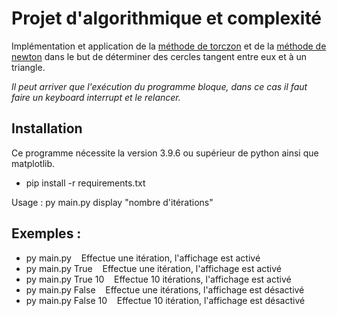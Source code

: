 # Projet d'algorithmique et complexité

Implémentation et application de la [méthode de torczon](https://ufrsciencestech.u-bourgogne.fr/master1/mi1-tc5/PROJETS_ALGO/UTILITIES/11b-sans-derivee.pdf) et de la [méthode de newton](https://fr.wikipedia.org/wiki/M%C3%A9thode_de_Newton) dans le but de déterminer des cercles tangent entre eux et à un triangle.

*Il peut arriver que l'exécution du programme bloque, dans ce cas il faut faire un keyboard interrupt et le relancer.*

## Installation
Ce programme nécessite la version 3.9.6 ou supérieur de python ainsi que matplotlib.

- pip install -r requirements.txt

Usage : py main.py display "nombre d'itérations"

## Exemples :
- py main.py                &nbsp;&nbsp;&nbsp;Effectue une itération, l'affichage est activé
- py main.py True           &nbsp;&nbsp;&nbsp;Effectue une itération, l'affichage est activé
- py main.py True 10        &nbsp;&nbsp;&nbsp;Effectue 10 itérations, l'affichage est activé
- py main.py False          &nbsp;&nbsp;&nbsp;Effectue une itérations, l'affichage est désactivé
- py main.py False 10       &nbsp;&nbsp;&nbsp;Effectue 10 itération, l'affichage est désactivé 